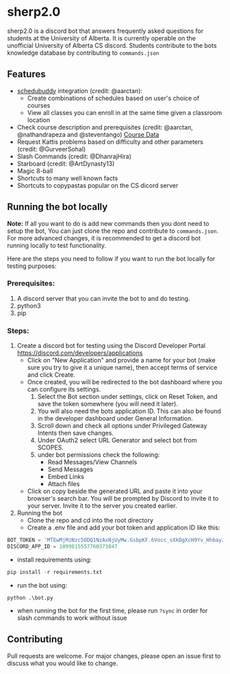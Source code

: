 # sherp2.0

sherp2.0 is a discord bot that answers frequently asked questions for students at the University of Alberta. It is currently operable on the unofficial University of Alberta CS discord. Students contribute to the bots knowledge database by contributing to `commands.json`

## Features
- [schedubuddy](https://schedubuddy.com/) integration (credit: @aarctan):
   - Create combinations of schedules based on user's choice of courses
   - View all classes you can enroll in at the same time given a classroom location
- Check course description and prerequisites (credit: @aarctan, @nathandrapeza and @steventango) [Course Data](https://github.com/steventango/synapse/blob/master/data/ualberta.ca.json)
- Request Kattis problems based on difficulty and other parameters (credit: @GurveerSohal)
- Slash Commands (credit: @DhanrajHira)
- Starboard (credit: @ArtDynasty13)
- Magic 8-ball
- Shortcuts to many well known facts
- Shortcuts to copypastas popular on the CS dicord server

## Running the bot locally
**Note:** If all you want to do is add new commands then you dont need to setup the bot, You can just clone the repo and contribute to `commands.json`. For more advanced changes, it is recommended to get a discord bot running locally to test functionality.

Here are the steps you need to follow if you want to run the bot locally for testing purposes:

### Prerequisites:
1. A discord server that you can invite the bot to and do testing.
2. python3
3. pip

### Steps:
1. Create a discord bot for testing using the Discord Developer Portal https://discord.com/developers/applications
    * Click on "New Application" and provide a name for your bot (make sure you try to give it a unique name), then accept terms of service and click Create.
    * Once created, you will be redirected to the bot dashboard where you can configure its settings.
         1. Select the Bot section under settings, click on Reset Token, and save the token somewhere (you will need it later).
         2. You will also need the bots application ID. This can also be found in the developer dashboard under General Information.
         3. Scroll down and check all options under Privileged Gateway Intents then save changes.
         4. Under OAuth2 select URL Generator and select bot from SCOPES.
         5. under bot permissions check the following:
             * Read Messages/View Channels
             * Send Messages
             * Embed Links
             * Attach files
    * Click on copy beside the generated URL and paste it into your browser's search bar. You will be prompted 
      by Discord to invite it to your server. Invite it to the server you created earlier.
2. Running the bot
   * Clone the repo and cd into the root directory
   * Create a .env file and add your bot token and application ID like this:
```python
BOT_TOKEN = 'MTEwMjMzNzc5ODQ1NzAxNjUyMw.GsbpKF.6Vocc_sXkDgXcH9Yv_Hhbayz6zhjc2FIgA4H9k'
DISCORD_APP_ID = 1099815557760373847
```
   * install requirements using:
```python
pip install -r requirements.txt
```
   * run the bot using:
```
python .\bot.py
```
   * when running the bot for the first time, please run `?sync` in order for slash commands to work without issue

## Contributing

Pull requests are welcome. For major changes, please open an issue first
to discuss what you would like to change.
